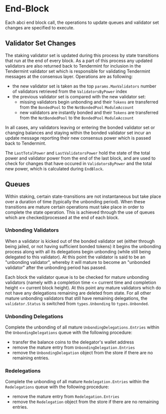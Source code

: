 <!--
order: 5
-->

# End-Block

Each abci end block call, the operations to update queues and validator set
changes are specified to execute.

## Validator Set Changes

The staking validator set is updated during this process by state transitions
that run at the end of every block. As a part of this process any updated
validators are also returned back to Tendermint for inclusion in the Tendermint
validator set which is responsible for validating Tendermint messages at the
consensus layer. Operations are as following:

- the new validator set is taken as the top `params.MaxValidators` number of
  validators retrieved from the `ValidatorsByPower` index
- the previous validator set is compared with the new validator set:
    - missing validators begin unbonding and their `Tokens` are transferred from the
    `BondedPool` to the `NotBondedPool` `ModuleAccount`
    - new validators are instantly bonded and their `Tokens` are transferred from the
    `NotBondedPool` to the `BondedPool` `ModuleAccount`

In all cases, any validators leaving or entering the bonded validator set or
changing balances and staying within the bonded validator set incur an update
message reporting their new consensus power which is passed back to Tendermint.

The `LastTotalPower` and `LastValidatorsPower` hold the state of the total power
and validator power from the end of the last block, and are used to check for
changes that have occured in `ValidatorsByPower` and the total new power, which
is calculated during `EndBlock`.

## Queues

Within staking, certain state-transitions are not instantaneous but take place
over a duration of time (typically the unbonding period). When these
transitions are mature certain operations must take place in order to complete
the state operation. This is achieved through the use of queues which are
checked/processed at the end of each block.

### Unbonding Validators

When a validator is kicked out of the bonded validator set (either through
being jailed, or not having sufficient bonded tokens) it begins the unbonding
process along with all its delegations begin unbonding (while still being
delegated to this validator). At this point the validator is said to be an
"unbonding validator", whereby it will mature to become an "unbonded validator"
after the unbonding period has passed.

Each block the validator queue is to be checked for mature unbonding validators
(namely with a completion time <= current time and completion height <= current
block height). At this point any mature validators which do not have any
delegations remaining are deleted from state. For all other mature unbonding
validators that still have remaining delegations, the `validator.Status` is
switched from `types.Unbonding` to
`types.Unbonded`.

### Unbonding Delegations

Complete the unbonding of all mature `UnbondingDelegations.Entries` within the
`UnbondingDelegations` queue with the following procedure:

- transfer the balance coins to the delegator's wallet address
- remove the mature entry from `UnbondingDelegation.Entries`
- remove the `UnbondingDelegation` object from the store if there are no
  remaining entries.

### Redelegations

Complete the unbonding of all mature `Redelegation.Entries` within the
`Redelegations` queue with the following procedure:

- remove the mature entry from `Redelegation.Entries`
- remove the `Redelegation` object from the store if there are no
  remaining entries.
